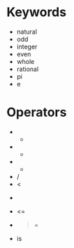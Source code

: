 Keywords
===
* natural
* odd
* integer
* even
* whole
* rational
* pi
* e



Operators
===
* +
* -
* *
* /
* <
* >
* <=
* >=
* is